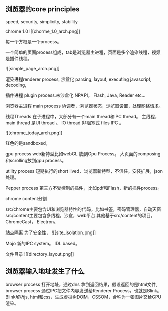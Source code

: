 ## 浏览器的core principles
speed, security, simplicity, stability


chrome 1.0
![[chorme_1.0_arch.png]]

每一个方框是一个process。

一个简单的页面process组成，tab是浏览器主进程，页面是多个渲染线程，视频是插件线程。

![[simple_page_arch.png]]

渲染进程renderer process, 沙盒化
parsing, layout, executing javascript, decoding,

插件进程 plugin process.未沙盒化
 NPAPI， Flash, Java, Reader etc...

浏览器主进程 main process
协调者，浏览器状态，浏览器设置，处理网络请求。

线程Threads
在子进程中，大部分有一个main thread和IPC thread。
主线程，main thread 是UI thread 。 IO thread 非阻塞式 files IPC 。

![[chrome_today_arch.png]]

红色的是sandboxed，

gpu process
web新特型比如webGL 放到Gpu Process。
大页面的composing和scrolling放到gpu process。

utility process
短期执行的short lived，浏览器新特型，不信任。安装扩展，json处理。

Pepper process
第三方不受控制的插件，比如pdf和Flash，新的插件process。

chrome content分割

src/chrome主要包含UI和浏览器特性的代码，比如书签，密码管理器，自动天窗
src/content主要包含多线程，沙盒，web平台
其他基于src/content的项目，ChromeCast， Electron。


站点隔离
为了安全性，
![[site_isolation.png]]


Mojo
新的IPC system。
IDL based。


文件目录
![[directory_layout.png]]


## 浏览器输入地址发生了什么

browser process 打开地址，通过dns 拿到返回结果，假设返回的是html文件, browser process 通过IPC把文件内容发送给Renderer Process，也就是Blink。Blink解析js, html和css，生成虚拟树DOM，CSSOM，合称为一张图片交给GPU渲染。